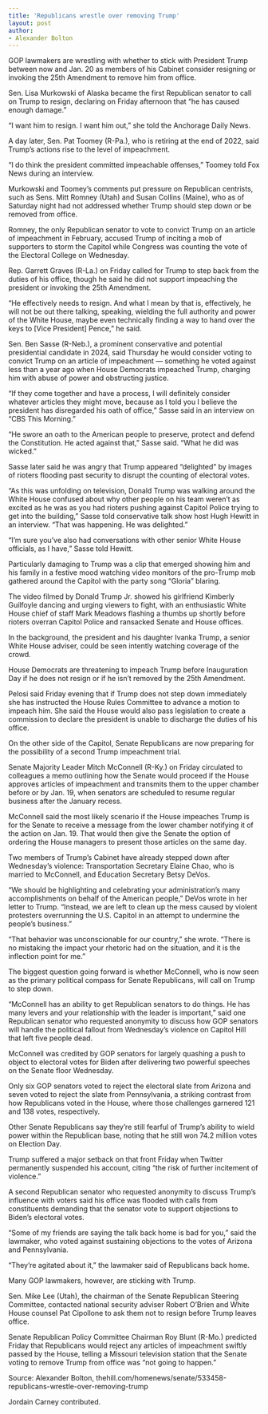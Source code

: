 ```yaml
---
title: 'Republicans wrestle over removing Trump'
layout: post
author:
- Alexander Bolton
---
```


GOP lawmakers are wrestling with whether to stick with President Trump between now and Jan. 20 as members of his Cabinet consider resigning or invoking the 25th Amendment to remove him from office.

Sen. Lisa Murkowski of Alaska became the first Republican senator to call on Trump to resign, declaring on Friday afternoon that “he has caused enough damage.”

“I want him to resign. I want him out,” she told the Anchorage Daily News.

A day later, Sen. Pat Toomey (R-Pa.), who is retiring at the end of 2022, said Trump’s actions rise to the level of impeachment.

“I do think the president committed impeachable offenses,” Toomey told Fox News during an interview.

Murkowski and Toomey’s comments put pressure on Republican centrists, such as Sens. Mitt Romney (Utah) and Susan Collins (Maine), who as of Saturday night had not addressed whether Trump should step down or be removed from office.

Romney, the only Republican senator to vote to convict Trump on an article of impeachment in February, accused Trump of inciting a mob of supporters to storm the Capitol while Congress was counting the vote of the Electoral College on Wednesday.

Rep. Garrett Graves (R-La.) on Friday called for Trump to step back from the duties of his office, though he said he did not support impeaching the president or invoking the 25th Amendment.

“He effectively needs to resign. And what I mean by that is, effectively, he will not be out there talking, speaking, wielding the full authority and power of the White House, maybe even technically finding a way to hand over the keys to [Vice President] Pence,” he said.

Sen. Ben Sasse (R-Neb.), a prominent conservative and potential presidential candidate in 2024, said Thursday he would consider voting to convict Trump on an article of impeachment — something he voted against less than a year ago when House Democrats impeached Trump, charging him with abuse of power and obstructing justice.

“If they come together and have a process, I will definitely consider whatever articles they might move, because as I told you I believe the president has disregarded his oath of office,” Sasse said in an interview on “CBS This Morning.”

“He swore an oath to the American people to preserve, protect and defend the Constitution. He acted against that,” Sasse said. “What he did was wicked.”

Sasse later said he was angry that Trump appeared “delighted” by images of rioters flooding past security to disrupt the counting of electoral votes.

“As this was unfolding on television, Donald Trump was walking around the White House confused about why other people on his team weren’t as excited as he was as you had rioters pushing against Capitol Police trying to get into the building,” Sasse told conservative talk show host Hugh Hewitt in an interview. “That was happening. He was delighted.”

“I’m sure you’ve also had conversations with other senior White House officials, as I have,” Sasse told Hewitt.

Particularly damaging to Trump was a clip that emerged showing him and his family in a festive mood watching video monitors of the pro-Trump mob gathered around the Capitol with the party song “Gloria” blaring.

The video filmed by Donald Trump Jr. showed his girlfriend Kimberly Guilfoyle dancing and urging viewers to fight, with an enthusiastic White House chief of staff Mark Meadows flashing a thumbs up shortly before rioters overran Capitol Police and ransacked Senate and House offices.

In the background, the president and his daughter Ivanka Trump, a senior White House adviser, could be seen intently watching coverage of the crowd.

House Democrats are threatening to impeach Trump before Inauguration Day if he does not resign or if he isn’t removed by the 25th Amendment.

Pelosi said Friday evening that if Trump does not step down immediately she has instructed the House Rules Committee to advance a motion to impeach him. She said the House would also pass legislation to create a commission to declare the president is unable to discharge the duties of his office.

On the other side of the Capitol, Senate Republicans are now preparing for the possibility of a second Trump impeachment trial.

Senate Majority Leader Mitch McConnell (R-Ky.) on Friday circulated to colleagues a memo outlining how the Senate would proceed if the House approves articles of impeachment and transmits them to the upper chamber before or by Jan. 19, when senators are scheduled to resume regular business after the January recess.

McConnell said the most likely scenario if the House impeaches Trump is for the Senate to receive a message from the lower chamber notifying it of the action on Jan. 19. That would then give the Senate the option of ordering the House managers to present those articles on the same day.

Two members of Trump’s Cabinet have already stepped down after Wednesday’s violence: Transportation Secretary Elaine Chao, who is married to McConnell, and Education Secretary Betsy DeVos.

“We should be highlighting and celebrating your administration’s many accomplishments on behalf of the American people,” DeVos wrote in her letter to Trump. “Instead, we are left to clean up the mess caused by violent protesters overrunning the U.S. Capitol in an attempt to undermine the people’s business.”

“That behavior was unconscionable for our country,” she wrote. “There is no mistaking the impact your rhetoric had on the situation, and it is the inflection point for me.”

The biggest question going forward is whether McConnell, who is now seen as the primary political compass for Senate Republicans, will call on Trump to step down.

“McConnell has an ability to get Republican senators to do things. He has many levers and your relationship with the leader is important,” said one Republican senator who requested anonymity to discuss how GOP senators will handle the political fallout from Wednesday’s violence on Capitol Hill that left five people dead.

McConnell was credited by GOP senators for largely quashing a push to object to electoral votes for Biden after delivering two powerful speeches on the Senate floor Wednesday.

Only six GOP senators voted to reject the electoral slate from Arizona and seven voted to reject the slate from Pennsylvania, a striking contrast from how Republicans voted in the House, where those challenges garnered 121 and 138 votes, respectively.

Other Senate Republicans say they’re still fearful of Trump’s ability to wield power within the Republican base, noting that he still won 74.2 million votes on Election Day.

Trump suffered a major setback on that front Friday when Twitter permanently suspended his account, citing “the risk of further incitement of violence.”

A second Republican senator who requested anonymity to discuss Trump’s influence with voters said his office was flooded with calls from constituents demanding that the senator vote to support objections to Biden’s electoral votes.

“Some of my friends are saying the talk back home is bad for you,” said the lawmaker, who voted against sustaining objections to the votes of Arizona and Pennsylvania.

“They’re agitated about it,” the lawmaker said of Republicans back home.

Many GOP lawmakers, however, are sticking with Trump.

Sen. Mike Lee (Utah), the chairman of the Senate Republican Steering Committee, contacted national security adviser Robert O’Brien and White House counsel Pat Cipollone to ask them not to resign before Trump leaves office.

Senate Republican Policy Committee Chairman Roy Blunt (R-Mo.) predicted Friday that Republicans would reject any articles of impeachment swiftly passed by the House, telling a Missouri television station that the Senate voting to remove Trump from office was “not going to happen.”

Source: Alexander Bolton, thehill.com/homenews/senate/533458-republicans-wrestle-over-removing-trump

Jordain Carney contributed.
